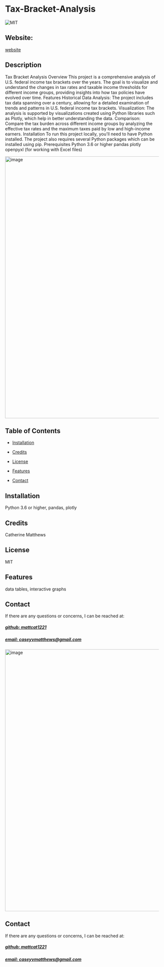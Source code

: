 # Tax-Bracket-Analysis

![MIT](https://img.shields.io/badge/License-MIT-blue)

## Website: 
[website](https://github.com/mattcat1221/Tax-Bracket-Analysis)

## Description
Tax Bracket Analysis Overview This project is a comprehensive analysis of U.S. federal income tax brackets over the years. The goal is to visualize and understand the changes in tax rates and taxable income thresholds for different income groups, providing insights into how tax policies have evolved over time.  Features Historical Data Analysis: The project includes tax data spanning over a century, allowing for a detailed examination of trends and patterns in U.S. federal income tax brackets. Visualization: The analysis is supported by visualizations created using Python libraries such as Plotly, which help in better understanding the data. Comparison: Compare the tax burden across different income groups by analyzing the effective tax rates and the maximum taxes paid by low and high-income earners. Installation To run this project locally, you'll need to have Python installed. The project also requires several Python packages which can be installed using pip.  Prerequisites Python 3.6 or higher pandas plotly openpyxl (for working with Excel files)

<img width="858" alt="image" src="https://github.com/user-attachments/assets/b81b8833-0b86-489a-9357-a339abd09279">


## Table of Contents
- [Installation](#installation)

- [Credits](#credits)
- [License](#license)
- [Features](#features)

- [Contact](#contact)

## Installation
Python 3.6 or higher, pandas, plotly



## Credits
Catherine Matthews

## License
MIT

## Features
data tables, interactive graphs



## Contact
If there are any questions or concerns, I can be reached at:
##### [github: mattcat1221](https://github.com/mattcat1221)
##### [email: caseyvmatthews@gmail.com](mailto:caseyvmatthews@gmail.com)

<img width="858" alt="image" src="https://github.com/user-attachments/assets/b81b8833-0b86-489a-9357-a339abd09279">





## Contact
If there are any questions or concerns, I can be reached at:
##### [github: mattcat1221](https://github.com/mattcat1221)
##### [email: caseyvmatthews@gmail.com](mailto:caseyvmatthews@gmail.com)


